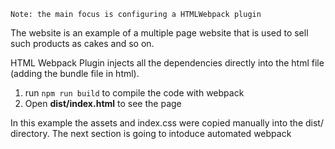 `Note: the main focus is configuring a HTMLWebpack plugin`

The website is an example of a multiple page website that is used to sell such products as cakes and so on.

HTML Webpack Plugin injects all the dependencies directly into the html file (adding the bundle file in html).

1. run `npm run build` to compile the code with webpack
2. Open **dist/index.html** to see the page

In this example the assets and index.css were copied manually into the dist/ directory. The next section is going to intoduce automated webpack
